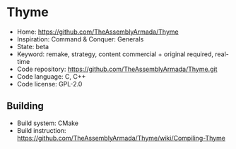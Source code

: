 # Thyme

- Home: https://github.com/TheAssemblyArmada/Thyme
- Inspiration: Command & Conquer: Generals
- State: beta
- Keyword: remake, strategy, content commercial + original required, real-time
- Code repository: https://github.com/TheAssemblyArmada/Thyme.git
- Code language: C, C++
- Code license: GPL-2.0

## Building

- Build system: CMake
- Build instruction: https://github.com/TheAssemblyArmada/Thyme/wiki/Compiling-Thyme
